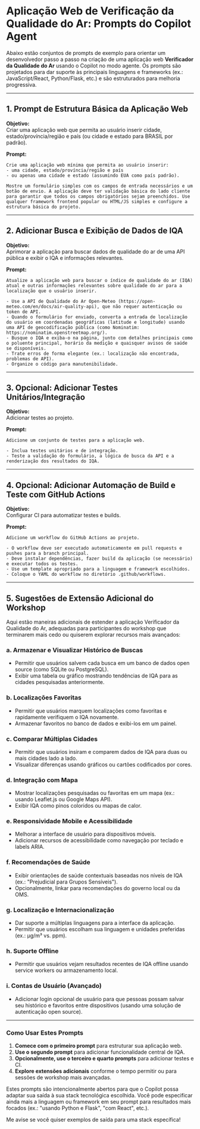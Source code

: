 # Aplicação Web de Verificação da Qualidade do Ar: Prompts do Copilot Agent

Abaixo estão conjuntos de prompts de exemplo para orientar um desenvolvedor passo a passo na criação de uma aplicação web **Verificador da Qualidade do Ar** usando o Copilot no modo agente. Os prompts são projetados para dar suporte às principais linguagens e frameworks (ex.: JavaScript/React, Python/Flask, etc.) e são estruturados para melhoria progressiva.

---

## 1. Prompt de Estrutura Básica da Aplicação Web

**Objetivo:**  
Criar uma aplicação web que permita ao usuário inserir cidade, estado/província/região e país (ou cidade e estado para BRASIL por padrão).  

**Prompt:**
```
Crie uma aplicação web mínima que permita ao usuário inserir:
- uma cidade, estado/província/região e país
- ou apenas uma cidade e estado (assumindo EUA como país padrão).

Mostre um formulário simples com os campos de entrada necessários e um botão de envio. A aplicação deve ter validação básica do lado cliente para garantir que todos os campos obrigatórios sejam preenchidos. Use qualquer framework frontend popular ou HTML/JS simples e configure a estrutura básica do projeto.
```

---

## 2. Adicionar Busca e Exibição de Dados de IQA

**Objetivo:**  
Aprimorar a aplicação para buscar dados de qualidade do ar de uma API pública e exibir o IQA e informações relevantes.

**Prompt:**
```
Atualize a aplicação web para buscar o índice de qualidade do ar (IQA) atual e outras informações relevantes sobre qualidade do ar para a localização que o usuário inserir.

- Use a API de Qualidade do Ar Open-Meteo (https://open-meteo.com/en/docs/air-quality-api), que não requer autenticação ou token de API.
- Quando o formulário for enviado, converta a entrada de localização do usuário em coordenadas geográficas (latitude e longitude) usando uma API de geocodificação pública (como Nominatim: https://nominatim.openstreetmap.org/).
- Busque o IQA e exiba-o na página, junto com detalhes principais como o poluente principal, horário da medição e quaisquer avisos de saúde se disponíveis.
- Trate erros de forma elegante (ex.: localização não encontrada, problemas de API).
- Organize o código para manutenibilidade.
```

---

## 3. Opcional: Adicionar Testes Unitários/Integração

**Objetivo:**  
Adicionar testes ao projeto.

**Prompt:**
```
Adicione um conjunto de testes para a aplicação web.

- Inclua testes unitários e de integração.
- Teste a validação do formulário, a lógica de busca da API e a renderização dos resultados do IQA.
```
---


## 4. Opcional: Adicionar Automação de Build e Teste com GitHub Actions

**Objetivo:**  
Configurar CI para automatizar testes e builds.

**Prompt:**
```
Adicione um workflow do GitHub Actions ao projeto.

- O workflow deve ser executado automaticamente em pull requests e pushes para a branch principal.
- Deve instalar dependências, fazer build da aplicação (se necessário) e executar todos os testes.
- Use um template apropriado para a linguagem e framework escolhidos.
- Coloque o YAML do workflow no diretório .github/workflows.
```

---

## 5. Sugestões de Extensão Adicional do Workshop

Aqui estão maneiras adicionais de estender a aplicação Verificador da Qualidade do Ar, adequadas para participantes do workshop que terminarem mais cedo ou quiserem explorar recursos mais avançados:

### a. **Armazenar e Visualizar Histórico de Buscas**
- Permitir que usuários salvem cada busca em um banco de dados open source (como SQLite ou PostgreSQL).
- Exibir uma tabela ou gráfico mostrando tendências de IQA para as cidades pesquisadas anteriormente.

### b. **Localizações Favoritas**
- Permitir que usuários marquem localizações como favoritas e rapidamente verifiquem o IQA novamente.
- Armazenar favoritos no banco de dados e exibi-los em um painel.

### c. **Comparar Múltiplas Cidades**
- Permitir que usuários insiram e comparem dados de IQA para duas ou mais cidades lado a lado.
- Visualizar diferenças usando gráficos ou cartões codificados por cores.

### d. **Integração com Mapa**
- Mostrar localizações pesquisadas ou favoritas em um mapa (ex.: usando Leaflet.js ou Google Maps API).
- Exibir IQA como pinos coloridos ou mapas de calor.

### e. **Responsividade Mobile e Acessibilidade**
- Melhorar a interface de usuário para dispositivos móveis.
- Adicionar recursos de acessibilidade como navegação por teclado e labels ARIA.

### f. **Recomendações de Saúde**
- Exibir orientações de saúde contextuais baseadas nos níveis de IQA (ex.: "Prejudicial para Grupos Sensíveis").
- Opcionalmente, linkar para recomendações do governo local ou da OMS.

### g. **Localização e Internacionalização**
- Dar suporte a múltiplas linguagens para a interface da aplicação.
- Permitir que usuários escolham sua linguagem e unidades preferidas (ex.: µg/m³ vs. ppm).

### h. **Suporte Offline**
- Permitir que usuários vejam resultados recentes de IQA offline usando service workers ou armazenamento local.

### i. **Contas de Usuário (Avançado)**
- Adicionar login opcional de usuário para que pessoas possam salvar seu histórico e favoritos entre dispositivos (usando uma solução de autenticação open source).

---

### Como Usar Estes Prompts

1. **Comece com o primeiro prompt** para estruturar sua aplicação web.
2. **Use o segundo prompt** para adicionar funcionalidade central de IQA.
3. **Opcionalmente, use o terceiro e quarto prompts** para adicionar testes e CI.
4. **Explore extensões adicionais** conforme o tempo permitir ou para sessões de workshop mais avançadas.

Estes prompts são intencionalmente abertos para que o Copilot possa adaptar sua saída à sua stack tecnológica escolhida. Você pode especificar ainda mais a linguagem ou framework em seu prompt para resultados mais focados (ex.: "usando Python e Flask", "com React", etc.).

Me avise se você quiser exemplos de saída para uma stack específica!